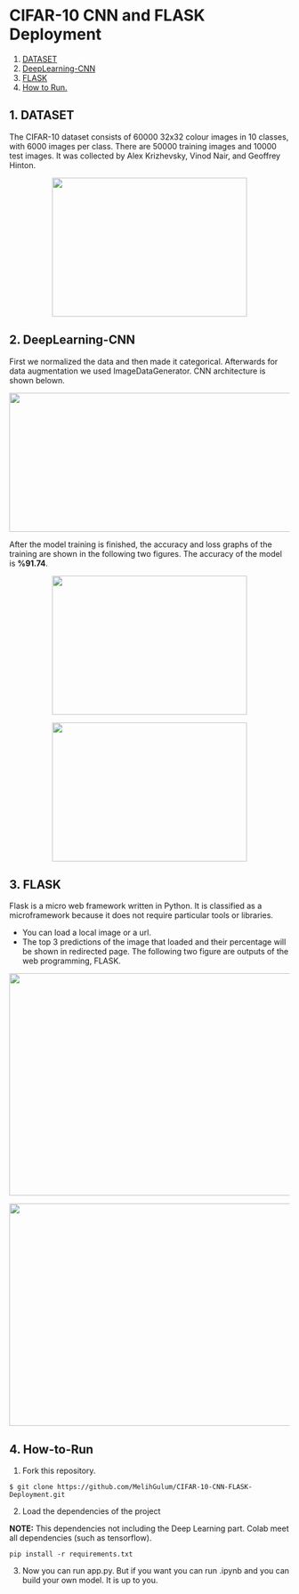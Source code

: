 # CIFAR-10 CNN and FLASK Deployment

1. [ DATASET ](#DATASET)
2. [ DeepLearning-CNN ](#DeepLearning-CNN)
3. [ FLASK ](#FLASK)
4. [ How to Run. ](#How-to-Run)

## 1. DATASET
The CIFAR-10 dataset consists of 60000 32x32 colour images in 10 classes, with 6000 images per class. There are 50000 training images and 10000 test images. It was collected by Alex Krizhevsky, Vinod Nair, and Geoffrey Hinton.

<p align="center">
<img src="https://user-images.githubusercontent.com/81585804/176235421-94e66358-a64d-4de9-b30f-67057755cf70.png" width="350" height="250">
</p>

## 2. DeepLearning-CNN 
First we normalized the data and then made it categorical. Afterwards for data augmentation we used ImageDataGenerator. CNN architecture is shown belown.

<p align="center">
<img src="https://user-images.githubusercontent.com/81585804/176241200-1da85e69-edef-4029-9253-a7d45e21f99d.png" width="800" height="250">
</p>

After the model training is finished, the accuracy and loss graphs of the training are shown in the following two figures. The accuracy of the model is **%91.74**.
<p align="center">
<img src="https://user-images.githubusercontent.com/81585804/176241918-49af7597-30bb-4e0c-83b9-ded38d1c9f45.png" width="350" height="250">
</p>

<p align="center">
<img src="https://user-images.githubusercontent.com/81585804/176242139-eac5db1e-cce6-4c0f-9fff-3537bc6cc704.png" width="350" height="250">
</p>

## 3. FLASK
Flask is a micro web framework written in Python. It is classified as a microframework because it does not require particular tools or libraries. 
* You can load a local image or a url.
* The top 3 predictions of the image that loaded and their percentage will be shown in redirected page.
The following two figure are outputs of the web programming, FLASK.

<p align="center">
<img src="https://user-images.githubusercontent.com/81585804/176243667-85bc3c1c-9428-4729-93d9-d26167256ddc.png" width="600" height="400">
</p>

<p align="center">
<img src="https://user-images.githubusercontent.com/81585804/176243750-8bf26887-b475-4af9-a631-fc29575535ed.png" width="600" height="400">
</p>

## 4. How-to-Run


1. Fork this repository.
 ```console
$ git clone https://github.com/MelihGulum/CIFAR-10-CNN-FLASK-Deployment.git

```

2. Load the dependencies of the project

**NOTE:** This dependencies not including the Deep Learning part. Colab meet all dependencies (such as tensorflow).

 ```console
pip install -r requirements.txt
```

3. Now you can run app.py. But if you want you can run .ipynb and you can build your own model. It is up to you. 
